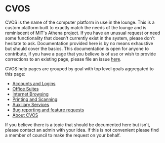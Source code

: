 # CVOS

CVOS is the name of the computer platform in use in the lounge.  This is a custom platform built to exactly match the needs of the lounge and is reminiscent of MIT's Athena project.  If you have an unusual request or need some functionality that doesn't currently exist in the system, please don't hesitate to ask.  Documentation provided here is by no means exhaustive but should cover the basics.  This documentation is open for anyone to contribute, if you have a page that you believe is of use or wish to provide corrections to an existing page, please file an issue [here](https://github.com/collegiumv/cv_doc).

CVOS help pages are grouped by goal with top level goals aggregated to this page:

  * [Accounts and Logins](account.md)
  * [Office Suites](office.md)
  * [Internet Browsing](browsers.md)
  * [Printing and Scanning](print-and-scan.md)
  * [Auxiliary Services](aux-services.md)
  * [Bug reporting and feature requests](bugs-and-features.md)
  * [About CVOS](about.md)

If you believe there is a topic that should be documented here but isn't, please contact an admin with your idea.  If this is not convenient please find a member of council to make the request on your behalf.
